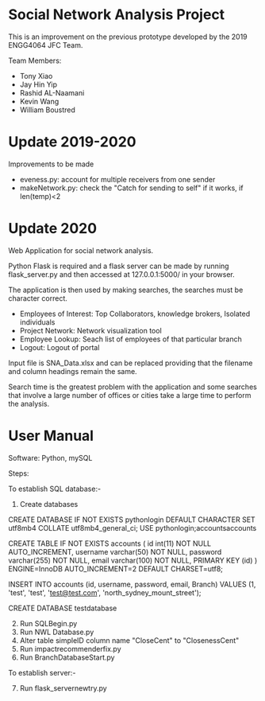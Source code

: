 # Social Network Analysis Project
This is an improvement on the previous prototype developed by the 2019 ENGG4064 JFC Team.

Team Members:

 - Tony Xiao
 - Jay Hin Yip
 - Rashid AL-Naamani
 - Kevin Wang
 - William Boustred

# Update 2019-2020
Improvements to be made
  - eveness.py: account for multiple receivers from one sender
  - makeNetwork.py: check the "Catch for sending to self" if it works, if len(temp)<2

# Update 2020
Web Application for social network analysis. 

Python Flask is required and a flask server can be made by running flask_server.py and then accessed at 127.0.0.1:5000/ in your browser.

The application is then used by making searches, the searches must be character correct.

  - Employees of Interest: Top Collaborators, knowledge brokers, Isolated individuals 
  - Project Network: Network visualization tool
  - Employee Lookup: Seach list of employees of that particular branch
  - Logout: Logout of portal
  
Input file is SNA_Data.xlsx and can be replaced providing that the filename and column headings remain the same.

Search time is the greatest problem with the application and some searches that involve a large number of offices or cities take a large time to perform the analysis.

# User Manual
Software: Python, mySQL

Steps:

To establish SQL database:-
1. Create databases

CREATE DATABASE IF NOT EXISTS pythonlogin DEFAULT CHARACTER SET utf8mb4 COLLATE utf8mb4_general_ci;
USE pythonlogin;accountsaccounts

CREATE TABLE IF NOT EXISTS accounts (
	id int(11) NOT NULL AUTO_INCREMENT,
  	username varchar(50) NOT NULL,
  	password varchar(255) NOT NULL,
  	email varchar(100) NOT NULL,
    PRIMARY KEY (id)
) ENGINE=InnoDB AUTO_INCREMENT=2 DEFAULT CHARSET=utf8;

INSERT INTO accounts (id, username, password, email, Branch) VALUES (1, 'test', 'test', 'test@test.com', 'north_sydney_mount_street');

CREATE DATABASE testdatabase

2. Run SQLBegin.py
3. Run NWL Database.py
4. Alter table simpleID column name "CloseCent" to "ClosenessCent"
5. Run impactrecommenderfix.py
6. Run BranchDatabaseStart.py

To establish server:-

7. Run flask_servernewtry.py
